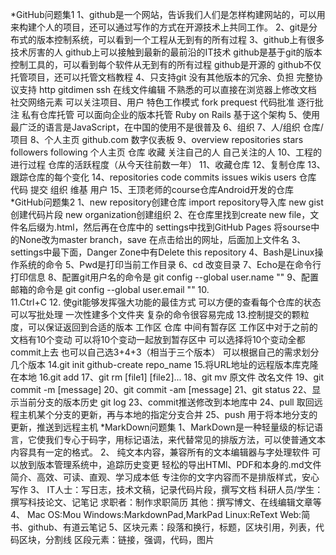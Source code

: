 *GitHub问题集1
1、github是一个网站，告诉我们人们是怎样构建网站的，可以用来构建个人的项目，还可以通过写作的方式在开源技术上共同工作。
2、git是分布式的版本控制系统，可以看到一个工程从无到有的所有过程
3、github上有很多技术厉害的人
github上可以接触到最新的最前沿的IT技术
github是基于git的版本控制工具的，可以看到每个软件从无到有的所有过程
github是开源的
github不仅托管项目，还可以托管文档教程
4、只支持git  没有其他版本的冗余、负担
 完整协议支持 http gitdimen ssh
 在线文件编辑 不熟悉的可以直接在浏览器上修改文档
 社交网络元素 可以关注项目、用户
 特色工作模式 fork prequest 代码批准 逐行批注
 私有仓库托管 可以面向企业的版本托管
 Ruby on Rails 基于这个架构
5、使用最广泛的语言是JavaScript，在中国的使用不是很普及
6、组织
7、人/组织 仓库/项目
8、个人主页 github.com 数字仪表板
9、overview repositories stars followers     following
   个人主页 仓库         收藏  关注自己的人  自己关注的人
10、工程的进行过程  仓库的活跃程度（从今天往前数一年）
11、收藏仓库
12、复制仓库
13、跟踪仓库的每个变化
14、repositories code commits issues wikis users
    仓库         代码 提交    组织   维基  用户
15、王顶老师的course仓库Android开发的仓库
*GitHub问题集2
1、new repository创建仓库
import repository导入库
new gist创建代码片段
new organization创建组织
2、在仓库里找到create new file，文件名后缀为.html，然后再在仓库中的
settings中找到GitHub Pages 将sourse中的None改为master branch，save
在点击给出的网址，后面加上文件名
3、settings中最下面，Danger Zone中有Delete this repository
4、Bash是Linux操作系统的命令
5、Pwd是打印当前工作目录
6、cd 改变目录
7、Echo是在命令行打印信息
8、配置git用户名的命令是 git config --global user.name ""
9、配置邮箱的命令是 git config --global user.email ""
10.\
11.Ctrl+C
12.
使git能够发挥强大功能的最佳方式
可以方便的查看每个仓库的状态
可以写批处理 一次性建多个文件夹
复杂的命令很容易完成
13.控制提交的颗粒度，可以保证返回到合适的版本
工作区 仓库 中间有暂存区  工作区中对于之前的文档有10个变动  可以将10个变动一起放到暂存区中
可以选择将10个变动全都commit上去  也可以自己选3+4+3（相当于三个版本） 可以根据自己的需求划分几个版本
14.git init
github-create repo_name
15.将URL地址的远程版本库克隆在本地
16.git add
17、git rm [file1] [file2]...
18、git mv 原文件 改名文件
19、git commit -m [message]
20、git commit -am [message]
21、git status
22、显示当前分支的版本历史 git log
23、commit推送修改到本地库中
24、pull 取回远程主机某个分支的更新，再与本地的指定分支合并
25、push 用于将本地分支的更新，推送到远程主机
*MarkDown问题集
1、MarkDown是一种轻量级的标记语言，它使我们专心于码字，用标记语法，来代替常见的排版方法，可以使普通文本内容具有一定的格式。
2、
纯文本内容，兼容所有的文本编辑器与字处理软件
可以放到版本管理系统中，追踪历史变更
轻松的导出HTMl、PDF和本身的.md文件
简介、高效、可读、直观、学习成本低
专注你的文字内容而不是排版样式，安心写作
3、
IT人士：写日志，技术文稿，记录代码片段，撰写文档
科研人员/学生：撰写科技论文、记笔记
求职者：制作求职简历
其他：撰写博文、在线编辑文章等
4、
Mac OS:Mou
Windows:MarkdownPad,MarkPad
Linux:ReText
Web:简书、github、有道云笔记
5、区块元素：段落和换行，标题，区块引用，列表，代码区块，分割线
区段元素：链接，强调，代码，图片
